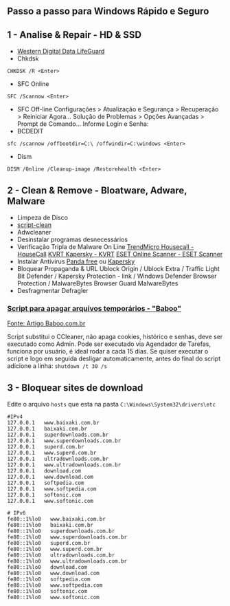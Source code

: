 ## Passo a passo para Windows Rápido e Seguro
## **1 - Analise & Repair - HD & SSD** ##
- [Western Digital Data LifeGuard](https://support.wdc.com/downloads.aspx?p=3&lang=en&i)
- Chkdsk
```
CHKDSK /R <Enter>
```
- SFC Online
```
SFC /Scannow <Enter>
```
- SFC Off-line
Configurações > Atualização e Segurança > Recuperação > Reiniciar Agora...
Solução de Problemas > Opções Avançadas > Prompt de Comando...
Informe Login e Senha:
- BCDEDIT
```
sfc /scannow /offbootdir=C:\ /offwindir=C:\windows <Enter>
```
- Dism 
```
DISM /Online /Cleanup-image /Restorehealth <Enter>
```
## **2 - Clean & Remove - Bloatware, Adware, Malware** ##
- Limpeza de Disco
- [script-clean](https://github.com/tcretton/fast-secure)
- Adwcleaner
- Desinstalar programas desnecessários
- Verificação Tripla de Malware On Line
[TrendMicro Housecall - HouseCall](https://www.trendmicro.com/pt_br/forHome/products/housecall.html)
[KVRT Kapersky - KVRT](https://www.kaspersky.com/downloads/thank-you/free-virus-removal-tool)
[ESET Online Scanner - ESET Scanner](https://www.eset.com/br/antivirus-domestico/online-scanner/)
- Instalar Antivirus [Panda free](https://www.pandasecurity.com/pt/homeusers/free-antivirus/) ou [Kapersky](https://www.kaspersky.com.br/free-antivirus)
- Bloquear Propaganda & URL
Ublock Origin / Ublock Extra / Traffic Light Bit Defender / Kapersky Protection - link / Windows Defender Browser Protection / MalwareBytes Browser Guard MalwareBytes
- Desfragmentar Defragler

### [Script para apagar arquivos temporários - "Baboo"](https://github.com/tcretton/fast-secure)
 [Fonte: Artigo Baboo.com.br](https://www.baboo.com.br/windows-10/conteudo-essencial-windows/script-que-substitui-o-ccleaner/)

Script substitui o CCleaner, não apaga cookies, histórico e senhas, deve ser executado como Admin.
Pode ser executado via Agendador de Tarefas, funciona por usuário, é ideal rodar a cada 15 dias.
Se quiser executar o script e logo em seguida desligar automaticamente, antes do final do script adicione a linha: `shutdown /t 30 /s`

## **3 - Bloquear sites de download** ##
Edite o arquivo `hosts` que esta na pasta `C:\Windows\System32\drivers\etc`

```
#IPv4
127.0.0.1   www.baixaki.com.br
127.0.0.1   baixaki.com.br
127.0.0.1   superdownloads.com.br
127.0.0.1   www.superdownloads.com.br
127.0.0.1   superd.com.br
127.0.0.1   www.superd.com.br
127.0.0.1   ultradownloads.com.br
127.0.0.1   www.ultradownloads.com.br
127.0.0.1   download.com
127.0.0.1   www.download.com
127.0.0.1   softpedia.com
127.0.0.1   www.softpedia.com
127.0.0.1   softonic.com
127.0.0.1   www.softonic.com
 
# IPv6
fe80::1%lo0   www.baixaki.com.br
fe80::1%lo0   baixaki.com.br
fe80::1%lo0   superdownloads.com.br
fe80::1%lo0   www.superdownloads.com.br
fe80::1%lo0   superd.com.br
fe80::1%lo0   www.superd.com.br
fe80::1%lo0   ultradownloads.com.br
fe80::1%lo0   www.ultradownloads.com.br
fe80::1%lo0   download.com
fe80::1%lo0   www.download.com
fe80::1%lo0   softpedia.com
fe80::1%lo0   www.softpedia.com
fe80::1%lo0   softonic.com
fe80::1%lo0   www.softonic.com
```
